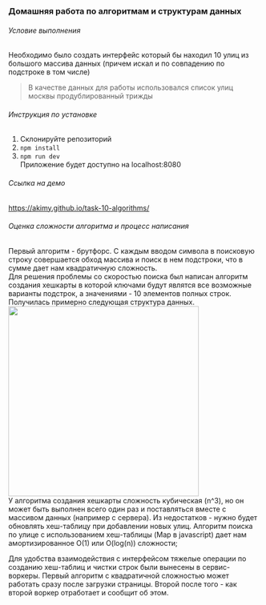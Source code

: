 ### Домашняя работа по алгоритмам и структурам данных
###### Условие выполнения
Необходимо было создать интерфейс который бы находил 10 улиц из большого массива данных (причем искал и по совпадению по подстроке в том числе)

> В качестве данных для работы использовался список улиц москвы продублированный трижды
###### Инструкция по установке
1. Склонируйте репозиторий
2. ```npm install```
3. ```npm run dev```  
Приложение будет доступно на localhost:8080  

###### Ссылка на демо
https://akimy.github.io/task-10-algorithms/

###### Оценка сложности алгоритма и процесс написания
Первый алгоритм - брутфорс. С каждым вводом символа в поисковую строку совершается обход массива и поиск в нем подстроки, что в сумме дает нам квадратичную сложность.  
Для решения проблемы со скоростью поиска был написан алгоритм создания хешкарты в которой ключами будут являтся все возможные варианты подстрок, а значениями - 10 элементов полных строк. Получилась примерно следующая структура данных.  
<img src="https://i.imgur.com/OdtEFJ3.jpg" width="380px">  
У алгоритма создания хешкарты сложность кубическая (n^3), но он может быть выполнен всего один раз и поставляться вместе с массивом данных (например с сервера). Из недостатков - нужно будет обновлять хеш-таблицу при добавлении новых улиц. Алгоритм поиска по улице с использованием хеш-таблицы (Map в javascript) дает нам амортизированное O(1) или O(log(n)) сложности;  
  
Для удобства взаимодействия с интерфейсом тяжелые операции по созданию хеш-таблиц и чистки строк были вынесены в сервис-воркеры. Первый алгоритм с квадратичной сложностью может работать сразу после загрузки страницы. Второй после того - как второй воркер отработает и сообщит об этом.
